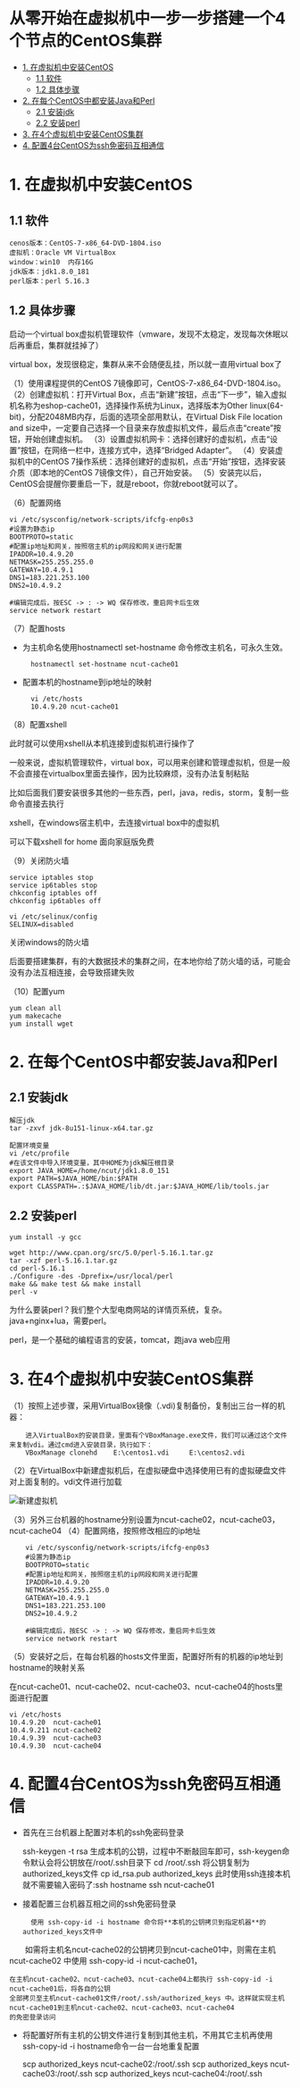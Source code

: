 # 从零开始在虚拟机中一步一步搭建一个4个节点的CentOS集群
<!-- MarkdownTOC -->
- [1. 在虚拟机中安装CentOS](#1-在虚拟机中安装CentOS)
    - [1.1 软件](#11-软件)
    - [1.2 具体步骤](#12-具体步骤)
- [2. 在每个CentOS中都安装Java和Perl](#2-在每个CentOS中都安装Java和Perl)
    - [2.1 安装jdk](#21-安装jdk)
    - [2.2 安装perl](#22-安装perl)
- [3. 在4个虚拟机中安装CentOS集群](#3-在4个虚拟机中安装CentOS集群)
- [4. 配置4台CentOS为ssh免密码互相通信](#4-配置4台CentOS为ssh免密码互相通信)
<!-- /MarkdownTOC -->
# 1. 在虚拟机中安装CentOS
## 1.1 软件
    cenos版本：CentOS-7-x86_64-DVD-1804.iso
    虚拟机：Oracle VM VirtualBox
    window：win10  内存16G  
    jdk版本：jdk1.8.0_181
    perl版本：perl 5.16.3
## 1.2 具体步骤
启动一个virtual box虚拟机管理软件（vmware，发现不太稳定，发现每次休眠以后再重启，集群就挂掉了）

virtual box，发现很稳定，集群从来不会随便乱挂，所以就一直用virtual box了

（1）使用课程提供的CentOS 7镜像即可，CentOS-7-x86_64-DVD-1804.iso。
（2）创建虚拟机：打开Virtual Box，点击“新建”按钮，点击“下一步”，输入虚拟机名称为eshop-cache01，选择操作系统为Linux，选择版本为Other linux(64-bit)，分配2048MB内存，后面的选项全部用默认，在Virtual Disk File location and size中，一定要自己选择一个目录来存放虚拟机文件，最后点击“create”按钮，开始创建虚拟机。
（3）设置虚拟机网卡：选择创建好的虚拟机，点击“设置”按钮，在网络一栏中，连接方式中，选择“Bridged Adapter”。
（4）安装虚拟机中的CentOS 7操作系统：选择创建好的虚拟机，点击“开始”按钮，选择安装介质（即本地的CentOS 7镜像文件），自己开始安装。
（5）安装完以后，CentOS会提醒你要重启一下，就是reboot，你就reboot就可以了。

（6）配置网络

    vi /etc/sysconfig/network-scripts/ifcfg-enp0s3
    #设置为静态ip 
    BOOTPROTO=static
    #配置ip地址和网关，按照宿主机的ip网段和网关进行配置
    IPADDR=10.4.9.20
    NETMASK=255.255.255.0
    GATEWAY=10.4.9.1
    DNS1=183.221.253.100
    DNS2=10.4.9.2
    
    #编辑完成后，按ESC -> : -> WQ 保存修改，重启网卡后生效
    service network restart

（7）配置hosts

- 为主机命名使用hostnamectl set-hostname 命令修改主机名，可永久生效。
    
        hostnamectl set-hostname ncut-cache01
    
- 配置本机的hostname到ip地址的映射

        vi /etc/hosts
        10.4.9.20 ncut-cache01

（8）配置xshell

此时就可以使用xshell从本机连接到虚拟机进行操作了

一般来说，虚拟机管理软件，virtual box，可以用来创建和管理虚拟机，但是一般不会直接在virtualbox里面去操作，因为比较麻烦，没有办法复制粘贴

比如后面我们要安装很多其他的一些东西，perl，java，redis，storm，复制一些命令直接去执行

xshell，在windows宿主机中，去连接virtual box中的虚拟机

可以下载xshell for home 面向家庭版免费

（9）关闭防火墙

    service iptables stop
    service ip6tables stop
    chkconfig iptables off
    chkconfig ip6tables off
    
    vi /etc/selinux/config
    SELINUX=disabled

关闭windows的防火墙

后面要搭建集群，有的大数据技术的集群之间，在本地你给了防火墙的话，可能会没有办法互相连接，会导致搭建失败

（10）配置yum

    yum clean all
    yum makecache
    yum install wget
    
# 2. 在每个CentOS中都安装Java和Perl
## 2.1 安装jdk
    解压jdk
    tar -zxvf jdk-8u151-linux-x64.tar.gz
    
    配置环境变量
    vi /etc/profile
    #在该文件中导入环境变量，其中HOME为jdk解压根目录
    export JAVA_HOME=/home/ncut/jdk1.8.0_151
    export PATH=$JAVA_HOME/bin:$PATH
    export CLASSPATH=.:$JAVA_HOME/lib/dt.jar:$JAVA_HOME/lib/tools.jar
## 2.2 安装perl
    yum install -y gcc
    
    wget http://www.cpan.org/src/5.0/perl-5.16.1.tar.gz
    tar -xzf perl-5.16.1.tar.gz
    cd perl-5.16.1
    ./Configure -des -Dprefix=/usr/local/perl
    make && make test && make install
    perl -v

为什么要装perl？我们整个大型电商网站的详情页系统，复杂。java+nginx+lua，需要perl。

perl，是一个基础的编程语言的安装，tomcat，跑java web应用

# 3. 在4个虚拟机中安装CentOS集群
（1）按照上述步骤，采用VirtualBox镜像（.vdi)复制备份，复制出三台一样的机器：
        
        进入VirtualBox的安装目录，里面有个VBoxManage.exe文件，我们可以通过这个文件来复制vdi。通过cmd进入安装目录，执行如下：
        VBoxManage clonehd    E:\centos1.vdi     E:\centos2.vdi
（2）在VirtualBox中新建虚拟机后，在虚拟硬盘中选择使用已有的虚拟硬盘文件对上面复制的。vdi文件进行加载

![新建虚拟机](/src/main/images/simultaneous/新建虚拟机.jpg)

（3）另外三台机器的hostname分别设置为ncut-cache02，ncut-cache03，ncut-cache04
（4）配置网络，按照修改相应的ip地址
    
        vi /etc/sysconfig/network-scripts/ifcfg-enp0s3
        #设置为静态ip 
        BOOTPROTO=static
        #配置ip地址和网关，按照宿主机的ip网段和网关进行配置
        IPADDR=10.4.9.20
        NETMASK=255.255.255.0
        GATEWAY=10.4.9.1
        DNS1=183.221.253.100
        DNS2=10.4.9.2
        
        #编辑完成后，按ESC -> : -> WQ 保存修改，重启网卡后生效
        service network restart
（5）安装好之后，在每台机器的hosts文件里面，配置好所有的机器的ip地址到hostname的映射关系

在ncut-cache01、ncut-cache02、ncut-cache03、ncut-cache04的hosts里面进行配置
    
    vi /etc/hosts
    10.4.9.20  ncut-cache01
    10.4.9.211 ncut-cache02
    10.4.9.39  ncut-cache03
    10.4.9.30  ncut-cache04

# 4. 配置4台CentOS为ssh免密码互相通信

- 首先在三台机器上配置对本机的ssh免密码登录

    
    ssh-keygen -t rsa
    生成本机的公钥，过程中不断敲回车即可，ssh-keygen命令默认会将公钥放在/root/.ssh目录下
    cd /root/.ssh
    将公钥复制为authorized_keys文件
    cp id_rsa.pub authorized_keys
    此时使用ssh连接本机就不需要输入密码了:ssh hostname
    ssh ncut-cache01

- 接着配置三台机器互相之间的ssh免密码登录
　　
        
        使用 ssh-copy-id -i hostname 命令将**本机的公钥拷贝到指定机器**的authorized_keys文件中

　　如需将主机名ncut-cache02的公钥拷贝到ncut-cache01中，则需在主机 ncut-cache02 中使用 ssh-copy-id -i ncut-cache01，

    在主机ncut-cache02、ncut-cache03、ncut-cache04上都执行 ssh-copy-id -i ncut-cache01后，将各自的公钥
    全部拷贝至主机ncut-cache01文件/root/.ssh/authorized_keys 中。这样就实现主机ncut-cache01到主机ncut-cache02、ncut-cache03、ncut-cache04
    的免密登录访问

- 将配置好所有主机的公钥文件进行复制到其他主机，不用其它主机再使用 ssh-copy-id -i hostname命令一台一台地重复配置
    
    
    scp authorized_keys ncut-cache02:/root/.ssh
    scp authorized_keys ncut-cache03:/root/.ssh
    scp authorized_keys ncut-cache04:/root/.ssh


